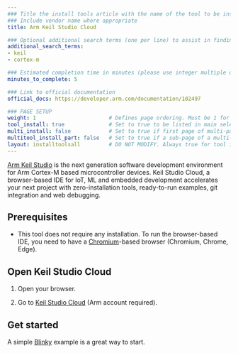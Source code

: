 ```yaml
---
### Title the install tools article with the name of the tool to be installed
### Include vendor name where appropriate
title: Arm Keil Studio Cloud

### Optional additional search terms (one per line) to assist in finding the article
additional_search_terms:
- keil
- cortex-m

### Estimated completion time in minutes (please use integer multiple of 5)
minutes_to_complete: 5

### Link to official documentation
official_docs: https://developer.arm.com/documentation/102497

### PAGE SETUP
weight: 1                       # Defines page ordering. Must be 1 for first (or only) page.
tool_install: true              # Set to true to be listed in main selection page, else false
multi_install: false            # Set to true if first page of multi-page article, else false
multitool_install_part: false   # Set to true if a sub-page of a multi-page article, else false
layout: installtoolsall         # DO NOT MODIFY. Always true for tool install articles
---
```

[Arm Keil Studio](https://keil.arm.com/) is the next generation software development environment for Arm Cortex-M based microcontroller devices. Keil Studio Cloud, a browser-based IDE for IoT, ML and embedded development accelerates your next project with zero-installation tools, ready-to-run examples, git integration and web debugging.

## Prerequisites

- This tool does not require any installation. To run the browser-based IDE, you need to have a [Chromium](https://www.chromium.org/)-based browser (Chromium, Chrome, Edge).

## Open Keil Studio Cloud

1. Open your browser.

1. Go to [Keil Studio Cloud](https://studio.keil.arm.com) (Arm account required).

## Get started

A simple [Blinky](https://developer.arm.com/documentation/102497/latest/Tutorials/Get-started-with-a-CMSIS-Blinky-example) example is a great way to start.
